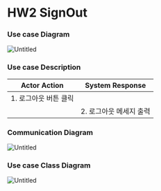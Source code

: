 # HW2 SignOut

### Use case Diagram

![Untitled](https://user-images.githubusercontent.com/58579386/168734935-5d9492eb-8adf-492c-9dc2-e98d585973a7.png)

### Use case Description

| Actor Action | System Response |
| --- | --- |
| 1. 로그아웃 버튼 클릭 |  |
|  | 2. 로그아웃 메세지 출력 |

### Communication Diagram

![Untitled](https://user-images.githubusercontent.com/58579386/168734939-1f4a6269-031f-4a96-939e-2fac55fa7dce.png)

### Use case Class Diagram

![Untitled](https://user-images.githubusercontent.com/58579386/168734943-d18f5ab5-250a-4b7e-b798-7fd5cca464bb.png)
